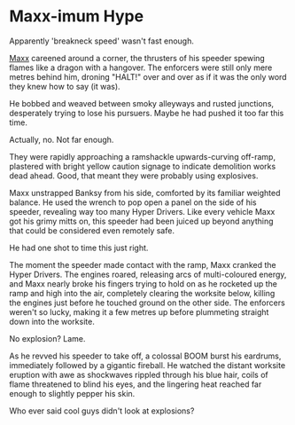 # Maxx-imum Hype

Apparently 'breakneck speed' wasn't fast enough.

[Maxx](../../heroes-of-rathe/maxx-about.md) careened around a corner, the thrusters of his speeder spewing flames like a dragon with a hangover. The enforcers were still only mere metres behind him, droning "HALT!" over and over as if it was the only word they knew how to say (it was).

He bobbed and weaved between smoky alleyways and rusted junctions, desperately trying to lose his pursuers. Maybe he had pushed it too far this time.

Actually, no. Not far enough.

They were rapidly approaching a ramshackle upwards-curving off-ramp, plastered with bright yellow caution signage to indicate demolition works dead ahead. Good, that meant they were probably using explosives.

Maxx unstrapped Banksy from his side, comforted by its familiar weighted balance. He used the wrench to pop open a panel on the side of his speeder, revealing way too many Hyper Drivers. Like every vehicle Maxx got his grimy mitts on, this speeder had been juiced up beyond anything that could be considered even remotely safe.

He had one shot to time this just right.

The moment the speeder made contact with the ramp, Maxx cranked the Hyper Drivers. The engines roared, releasing arcs of multi-coloured energy, and Maxx nearly broke his fingers trying to hold on as he rocketed up the ramp and high into the air, completely clearing the worksite below, killing the engines just before he touched ground on the other side. The enforcers weren't so lucky, making it a few metres up before plummeting straight down into the worksite.

No explosion? Lame.

As he revved his speeder to take off, a colossal BOOM burst his eardrums, immediately followed by a gigantic fireball. He watched the distant worksite eruption with awe as shockwaves rippled through his blue hair, coils of flame threatened to blind his eyes, and the lingering heat reached far enough to slightly pepper his skin.

Who ever said cool guys didn't look at explosions?
